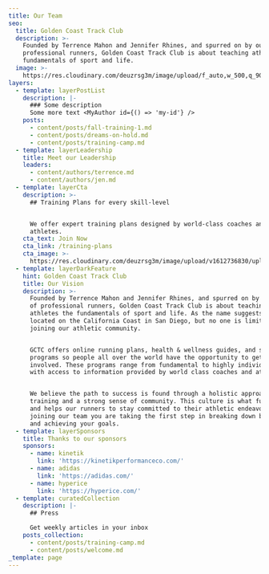 ```yaml
---
title: Our Team
seo:
  title: Golden Coast Track Club
  description: >-
    Founded by Terrence Mahon and Jennifer Rhines, and spurred on by our team of
    professional runners, Golden Coast Track Club is about teaching athletes the
    fundamentals of sport and life.
  image: >-
    https://res.cloudinary.com/deuzrsg3m/image/upload/f_auto,w_500,q_90/v1613613891/ACtC-3fdr81NYXHLd7g26j_VuMPN17azl76HuNPgcBhMcIPPpYUrPTopWjrWRqRZK5f3KnHDhOdcHoF7YHahU1h3M8akE-n0lUpqUCFYeDbOV2SijIenL4nizPv1F7zja81T5iNMX-SNBAAVc3SBteBsyYjP_w2560-h1708-no_hieao0.jpg
layers:
  - template: layerPostList
    description: |-
      ### Some description
      Some more text <MyAuthor id={() => 'my-id'} />
    posts:
      - content/posts/fall-training-1.md
      - content/posts/dreams-on-hold.md
      - content/posts/training-camp.md
  - template: layerLeadership
    title: Meet our Leadership
    leaders:
      - content/authors/terrence.md
      - content/authors/jen.md
  - template: layerCta
    description: >-
      ## Training Plans for every skill-level


      We offer expert training plans designed by world-class coaches and
      athletes.
    cta_text: Join Now
    cta_link: /training-plans
    cta_image: >-
      https://res.cloudinary.com/deuzrsg3m/image/upload/v1612736830/uploads/Screen_Shot_2021-02-07_at_2.27.00_PM_ptwqab.png
  - template: layerDarkFeature
    hint: Golden Coast Track Club
    title: Our Vision
    description: >-
      Founded by Terrence Mahon and Jennifer Rhines, and spurred on by our team
      of professional runners, Golden Coast Track Club is about teaching
      athletes the fundamentals of sport and life. As the name suggests we are
      located on the California Coast in San Diego, but no one is limited from
      joining our athletic community.


      GCTC offers online running plans, health & wellness guides, and strength
      programs so people all over the world have the opportunity to get
      involved. These programs range from fundamental to highly individualized,
      with access to information provided by world class coaches and athletes.


      We believe the path to success is found through a holistic approach to
      training and a strong sense of community. This culture is what fuels GCTC,
      and helps our runners to stay committed to their athletic endeavors. By
      joining our team you are taking the first step in breaking down barriers
      and achieving your goals.
  - template: layerSponsors
    title: Thanks to our sponsors
    sponsors:
      - name: kinetik
        link: 'https://kinetikperformanceco.com/'
      - name: adidas
        link: 'https://adidas.com/'
      - name: hyperice
        link: 'https://hyperice.com/'
  - template: curatedCollection
    description: |-
      ## Press

      Get weekly articles in your inbox
    posts_collection:
      - content/posts/training-camp.md
      - content/posts/welcome.md
_template: page
---
```



